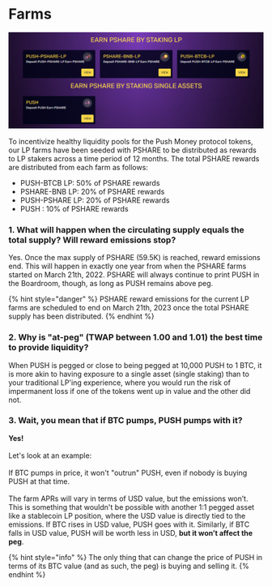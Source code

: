 # Farms

![The Push Money farms currently available for staking LP tokens to earn PSHARE rewards](../.gitbook/assets/farms.png)

To incentivize healthy liquidity pools for the Push Money protocol tokens, our LP farms have been seeded with PSHARE to be distributed as rewards to LP stakers across a time period of 12 months. The total PSHARE rewards are distributed from each farm as follows:

* PUSH-BTCB LP: 50% of PSHARE rewards
* PSHARE-BNB LP: 20% of PSHARE rewards
* PUSH-PSHARE LP: 20% of PSHARE rewards
* PUSH : 10% of PSHARE rewards

### **1. What will happen when the circulating supply equals the total supply? Will reward emissions stop?**

Yes. Once the max supply of PSHARE (59.5K) is reached, reward emissions end. This will happen in exactly one year from when the PSHARE farms started on March 21th, 2022. PSHARE will always continue to print PUSH in the Boardroom, though, as long as PUSH remains above peg.

{% hint style="danger" %}
PSHARE reward emissions for the current LP farms are scheduled to end on March 21th, 2023 once the total PSHARE supply has been distributed.
{% endhint %}

### 2. Why is "at-peg" (TWAP between 1.00 and 1.01) the best time to provide liquidity?

When PUSH is pegged or close to being pegged at 10,000 PUSH to 1 BTC, it is more akin to having exposure to a single asset (single staking) than to your traditional LP'ing experience, where you would run the risk of impermanent loss if one of the tokens went up in value and the other did not.

### 3. Wait, you mean that if BTC pumps, PUSH pumps with it?

**Yes!**\
\
Let's look at an example:\
\
If BTC pumps in price, it won't "outrun" PUSH, even if nobody is buying PUSH at that time.\
\
The farm APRs will vary in terms of USD value, but the emissions won’t. This is something that wouldn't be possible with another 1:1 pegged asset like a stablecoin LP position, where the USD value is directly tied to the emissions. If BTC rises in USD value, PUSH goes with it. Similarly, if BTC falls in USD value, PUSH will be worth less in USD, **but it won’t affect the peg**.

{% hint style="info" %}
The only thing that can change the price of PUSH in terms of its BTC value (and as such, the peg) is buying and selling it.
{% endhint %}
